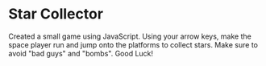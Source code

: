 # Star Collector

Created a small game using JavaScript. Using your arrow keys, make the space player run and jump onto the platforms to collect stars. Make sure to avoid "bad guys" and "bombs". Good Luck!

